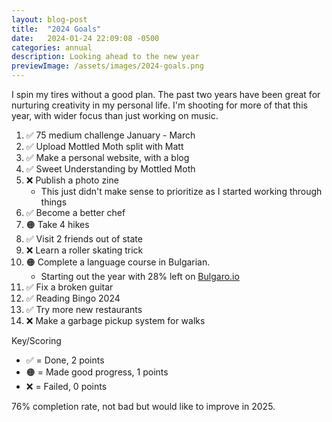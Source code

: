 ```yaml
---
layout: blog-post
title:  "2024 Goals"
date:   2024-01-24 22:09:08 -0500
categories: annual
description: Looking ahead to the new year
previewImage: /assets/images/2024-goals.png
---
```


I spin my tires without a good plan. The past two years have been great for nurturing creativity in my personal life. I'm shooting for more of that this year, with wider focus than just working on music.

1. ✅ 75 medium challenge January - March
2. ✅ Upload Mottled Moth split with Matt
3. ✅ Make a personal website, with a blog
4. ✅ Sweet Understanding by Mottled Moth
5. ❌ Publish a photo zine
    * This just didn't make sense to prioritize as I started working through things
6. ✅ Become a better chef
7. 🟠 Take 4 hikes
8. ✅ Visit 2 friends out of state 
9. ❌ Learn a roller skating trick
9. 🟠 Complete a language course in Bulgarian.
    * Starting out the year with 28% left on [Bulgaro.io](http://bulgaro.io)
10. ✅ Fix a broken guitar
11. ✅ Reading Bingo 2024
12. ✅ Try more new restaurants
13. ❌ Make a garbage pickup system for walks

Key/Scoring
* ✅ = Done, 2 points
* 🟠 = Made good progress, 1 points
* ❌ = Failed, 0 points

76% completion rate, not bad but would like to improve in 2025.
